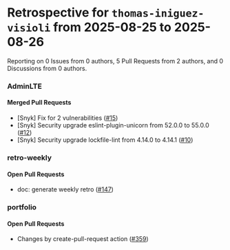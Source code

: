 # Retrospective for `thomas-iniguez-visioli` from 2025-08-25 to 2025-08-26

Reporting on 0 Issues from 0 authors, 5 Pull Requests from 2 authors, and 0 Discussions from 0 authors.


### AdminLTE

#### Merged Pull Requests

- [Snyk] Fix for 2 vulnerabilities ([#15](https://github.com/thomas-iniguez-visioli/AdminLTE/pull/15))
- [Snyk] Security upgrade eslint-plugin-unicorn from 52.0.0 to 55.0.0 ([#12](https://github.com/thomas-iniguez-visioli/AdminLTE/pull/12))
- [Snyk] Security upgrade lockfile-lint from 4.14.0 to 4.14.1 ([#10](https://github.com/thomas-iniguez-visioli/AdminLTE/pull/10))

### retro-weekly

#### Open Pull Requests

- doc: generate weekly retro ([#147](https://github.com/thomas-iniguez-visioli/retro-weekly/pull/147))

### portfolio

#### Open Pull Requests

- Changes by create-pull-request action ([#359](https://github.com/thomas-iniguez-visioli/portfolio/pull/359))